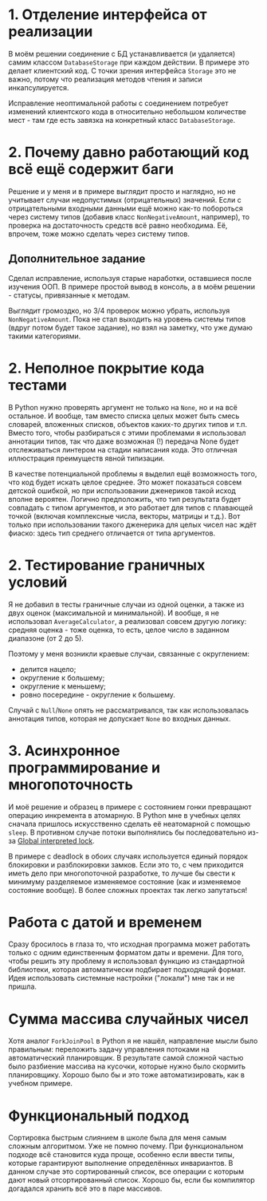# 1. Отделение интерфейса от реализации
В моём решении соединение с БД устанавливается (и удаляется)
самим классом `DatabaseStorage` при каждом действии.
В примере это делает клиентский код.
С точки зрения интерфейса `Storage` это не важно,
потому что реализация методов чтения и записи инкапсулируется.

Исправление неоптимальной работы с соединением
потребует изменений клиентского кода
в относительно небольшом количестве мест -
там где есть завязка на конкретный класс `DatabaseStorage`.


# 2. Почему давно работающий код всё ещё содержит баги
Решение и у меня и в примере выглядит просто и наглядно,
но не учитывает случаи недопустимых (отрицательных) значений.
Если с отрицательными входными данными ещё можно как-то побороться
через систему типов (добавив класс `NonNegativeAmount`, например),
то проверка на достаточность средств всё равно необходима.
Её, впрочем, тоже можно сделать через систему типов.

## Дополнительное задание
Сделал исправление, используя старые наработки,
оставшиеся после изучения ООП.
В примере простой вывод в консоль, а в моём решении -
статусы, привязанные к методам.

Выглядит громоздко, но 3/4 проверок можно убрать,
используя `NonNegativeAmount`.
Пока не стал выходить на уровень системы типов
(вдруг потом будет такое задание),
но взял на заметку, что уже думаю такими категориями.


# 2. Неполное покрытие кода тестами
В Python нужно проверять аргумент не только на `None`, но и на всё остальное.
И вообще, там вместо списка целых может быть смесь
словарей, вложенных списков, объектов каких-то других типов и т.п.
Вместо того, чтобы разбираться с этими проблемами
я использовал аннотации типов,
так что даже возможная (!) передача None будет отслеживаться линтером
на стадии написания кода.
Это отличная иллюстрация преимуществ явной типизации.

В качестве потенциальной проблемы я выделил ещё возможность того,
что код будет искать целое среднее.
Это может показаться совсем детской ошибкой,
но при использовании дженериков такой исход вполне вероятен.
Логично предположить, что тип результата будет совпадать с типом аргументов,
и это работает для типов с плавающей точкой
(включая комплексные числа, векторы, матрицы и т.д.).
Вот только при использовании такого дженерика для целых чисел нас ждёт фиаско:
здесь тип среднего отличается от типа аргументов.


# 2. Тестирование граничных условий
Я не добавил в тесты граничные случаи из одной оценки,
а также из двух оценок (максимальной и минимальной).
И вообще, я не использовал `AverageCalculator`,
а реализовал совсем другую логику:
средняя оценка - тоже оценка,
то есть, целое число в заданном диапазоне (от 2 до 5).

Поэтому у меня возникли краевые случаи, связанные с округлением:

  - делится нацело;
  - округление к большему;
  - округление к меньшему;
  - ровно посередине - округление к большему.

Случай с `Null`/`None` опять не рассматривался,
так как использовалась аннотация типов,
которая не допускает `None` во входных данных.


# 3. Асинхронное программирование и многопоточность
И моё решение и образец в примере с состоянием гонки
превращают операцию инкремента в атомарную.
В Python мне в учебных целях сначала пришлось
искусственно сделать её неатомарной с помощью `sleep`.
В противном случае потоки выполнялись бы последовательно из-за
[Global interpreted lock](https://docs.python.org/3/glossary.html#term-global-interpreter-lock).

В примере с deadlock в обоих случаях используется
единый порядок блокировки и разблокировки замков.
Если это то, с чем приходится иметь дело при многопоточной разработке,
то лучше бы свести к минимуму разделяемое изменяемое состояние
(как и изменяемое состояние вообще).
В более сложных проектах так легко запутаться!


# Работа с датой и временем
Сразу бросилось в глаза то, что исходная программа может работать
только с одним единственным форматом даты и времени.
Для того, чтобы решить эту проблему
я использовал функцию из стандартной библиотеки,
которая автоматически подбирает подходящий формат.
Идея использовать системные настройки ("локали") мне так и не пришла.


# Сумма массива случайных чисел
Хотя аналог `ForkJoinPool` в Python я не нашёл,
направление мысли было правильным:
переложить задачу управления потоками на автоматический планировщик.
В результате самой сложной частью было разбиение массива на кусочки,
которые нужно было скормить планировщику.
Хорошо было бы и это тоже автоматизировать, как в учебном примере.


# Функциональный подход
Сортировка быстрым слиянием в школе была для меня самым сложным алгоритмом.
Уже не помню почему.
При функциональном подходе всё становится куда проще,
особенно если ввести типы, которые гарантируют
выполнение определённых инвариантов.
В данном случае это сортированный список,
все операции с которым дают новый отсортированный список.
Хорошо бы, если бы компилятор догадался
хранить всё это в паре массивов.
